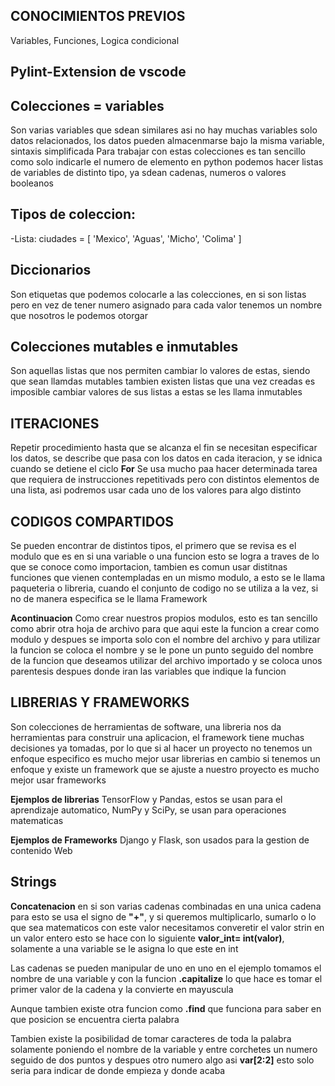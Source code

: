 ## CONOCIMIENTOS PREVIOS
Variables, Funciones, Logica condicional

## Pylint-Extension de vscode

## Colecciones = variables
Son varias variables que sdean similares
asi no hay muchas variables solo datos 
relacionados, los datos pueden almacenmarse
bajo la misma variable, sintaxis simplificada
Para trabajar con estas colecciones es tan 
sencillo como solo indicarle el numero de elemento
en python podemos hacer listas de variables de 
distinto tipo, ya sdean cadenas, numeros o 
valores booleanos

## Tipos de coleccion: 
-Lista:
    ciudades = [
    'Mexico',
    'Aguas',
    'Micho',
    'Colima'
    ]

## Diccionarios
Son etiquetas que podemos colocarle a las 
colecciones, en si son listas pero en vez 
de tener numero asignado para cada valor 
tenemos un nombre que nosotros le podemos 
otorgar

## Colecciones mutables e inmutables
Son aquellas listas que nos permiten cambiar 
lo valores de estas, siendo que sean llamdas mutables
tambien existen listas que una vez creadas es imposible 
cambiar valores de sus listas a estas se les llama
inmutables

## ITERACIONES
Repetir procedimiento hasta que se alcanza el fin
se necesitan especificar los datos, se describe que 
pasa con los datos en cada iteracion, y se idnica cuando 
se detiene el ciclo
**For**
Se usa mucho paa hacer determinada tarea que requiera de 
instrucciones repetitivads pero con distintos elementos
de una lista, asi podremos usar cada uno de los valores
para algo distinto

## CODIGOS COMPARTIDOS
Se pueden encontrar de distintos tipos, el primero que se 
revisa es el modulo que es en si una variable o una funcion
esto se logra a traves de lo que se conoce como importacion,
tambien es comun usar distitnas funciones que vienen contempladas
en un mismo modulo, a esto se le llama paqueteria o libreria,
cuando el conjunto de codigo no se utiliza a la vez, si no de 
manera especifica se le llama Framework

**Acontinuacion**
Como crear nuestros propios modulos, esto es tan sencillo
como abrir otra hoja de archivo para que aqui este la funcion 
a crear como modulo y despues se importa solo con el nombre 
del archivo y para utilizar la funcion se coloca el nombre y
se le pone un punto seguido del nombre de la funcion que deseamos
utilizar del archivo importado y se coloca unos parentesis despues
donde iran las variables que indique la funcion

## LIBRERIAS Y FRAMEWORKS 
Son colecciones de herramientas de software, una libreria nos da
herramientas para construir una aplicacion, el framework tiene
muchas decisiones ya tomadas, por lo que si al hacer un proyecto no 
tenemos un enfoque especifico es mucho mejor usar librerias en cambio
si tenemos un enfoque y existe un framework que se ajuste a nuestro
proyecto es mucho mejor usar frameworks

**Ejemplos de librerias** 
TensorFlow y Pandas, estos se usan para el aprendizaje automatico,
NumPy y SciPy, se usan para operaciones matematicas

**Ejemplos de Frameworks**
Django y Flask, son usados para la gestion de contenido Web

## Strings
**Concatenacion** en si son varias cadenas combinadas en una 
unica cadena para esto se usa el signo de **"+"**, y si queremos
multiplicarlo, sumarlo o lo que sea matematicos con este valor 
necesitamos converetir el valor strin en un valor entero esto se
hace con lo siguiente **valor_int= int(valor)**, solamente a una 
variable se le asigna lo que este en int

Las cadenas se pueden manipular de uno en uno en el ejemplo tomamos
el nombre de una variable y con la funcion **.capitalize** lo que 
hace es tomar el primer valor de la cadena y la convierte en mayuscula

Aunque tambien existe otra funcion como **.find** que funciona para 
saber en que posicion se encuentra cierta palabra

Tambien existe la posibilidad de tomar caracteres de toda la palabra
solamente poniendo el nombre de la variable y entre corchetes un numero
seguido de dos puntos y despues otro numero algo asi **var[2:2]** esto 
solo seria para indicar de donde empieza y donde acaba 